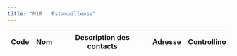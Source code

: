 ```yaml
---
title: "M18 : Estampilleuse"
---
```


Code|Nom|Description des contacts|Adresse|Controllino
|---|---|---|---|---|
